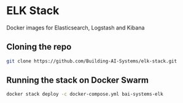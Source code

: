 # ELK Stack
Docker images for Elasticsearch, Logstash and Kibana

## Cloning the repo

```bash
git clone https://github.com/Building-AI-Systems/elk-stack.git
```

## Running the stack on Docker Swarm

```bash
docker stack deploy -c docker-compose.yml bai-systems-elk
```
